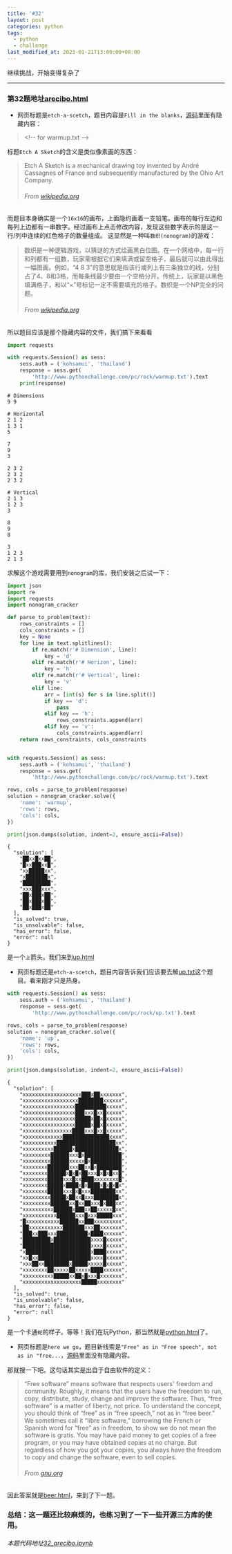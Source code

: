 ```yaml
---
title: '#32'
layout: post
categories: python
tags:
  - python
  - challenge
last_modified_at: 2023-01-21T13:00:00+08:00
---
```


继续挑战，开始变得复杂了

---
### 第32题地址[arecibo.html](http://www.pythonchallenge.com/pc/rock/arecibo.html)
* 网页标题是`etch-a-scetch`，题目内容是`Fill in the blanks`，[源码](view-source:http://www.pythonchallenge.com/pc/rock/arecibo.html)里面有隐藏内容：
> \<!-- for warmup.txt -->

标题`Etch A Sketch`的含义是类似像素画的东西：
> Etch A Sketch is a mechanical drawing toy invented by André Cassagnes of France and subsequently manufactured by the Ohio Art Company.
> ###### From [wikipedia.org](https://en.wikipedia.org/wiki/Etch_A_Sketch)

而题目本身确实是一个`16x16`的画布，上面隐约画着一支铅笔。画布的每行左边和每列上边都有一串数字。经过画布上点击修改内容，发现这些数字表示的是这一行/列中连续的红色格子的数量组成。
这显然是一种叫`数织(nonogram)`的游戏：
> 数织是一种逻辑游戏，以猜谜的方式绘画黑白位图。在一个网格中，每一行和列都有一组数，玩家需根据它们来填满或留空格子，最后就可以由此得出一幅图画。例如，“4 8 3”的意思就是指该行或列上有三条独立的线，分别占了4、8和3格，而每条线最少要由一个空格分开。传统上，玩家是以黑色填满格子，和以“×”号标记一定不需要填充的格子。数织是一个NP完全的问题。
> ###### From [wikipedia.org](https://zh.wikipedia.org/wiki/%E6%95%B8%E7%B9%94)

所以题目应该是那个隐藏内容的文件，我们搞下来看看


```python
import requests

with requests.Session() as sess:
    sess.auth = ('kohsamui', 'thailand')
    response = sess.get(
        'http://www.pythonchallenge.com/pc/rock/warmup.txt').text
    print(response)
```

    # Dimensions
    9 9
    
    # Horizontal
    2 1 2
    1 3 1
    5
    
    7
    9
    3
    
    2 3 2
    2 3 2
    2 3 2
    
    # Vertical
    2 1 3
    1 2 3
    3
    
    8
    9
    8
    
    3
    1 2 3
    2 1 3
    


求解这个游戏需要用到`nonogram`的库，我们安装之后试一下：


```python
import json
import re
import requests
import nonogram_cracker

def parse_to_problem(text):
    rows_constraints = []
    cols_constraints = []
    key = None
    for line in text.splitlines():
        if re.match(r'# Dimension', line):
            key = 'd'
        elif re.match(r'# Horizon', line):
            key = 'h'
        elif re.match(r'# Vertical', line):
            key = 'v'
        elif line:
            arr = [int(s) for s in line.split()]
            if key == 'd':
                pass
            elif key == 'h':
                rows_constraints.append(arr)
            elif key == 'v':
                cols_constraints.append(arr)
    return rows_constraints, cols_constraints


with requests.Session() as sess:
    sess.auth = ('kohsamui', 'thailand')
    response = sess.get(
        'http://www.pythonchallenge.com/pc/rock/warmup.txt').text

rows, cols = parse_to_problem(response)
solution = nonogram_cracker.solve({
    'name': 'warmup',
    'rows': rows,
    'cols': cols,
})

print(json.dumps(solution, indent=2, ensure_ascii=False))
```

    {
      "solution": [
        "██xx█xx██",
        "█xx███xx█",
        "xx█████xx",
        "x███████x",
        "█████████",
        "xxx███xxx",
        "██x███x██",
        "██x███x██",
        "██x███x██"
      ],
      "is_solved": true,
      "is_unsolvable": false,
      "has_error": false,
      "error": null
    }


是一个`上`箭头。我们来到[up.html](http://www.pythonchallenge.com/pc/rock/up.html)
* 网页标题还是`etch-a-scetch`，题目内容告诉我们应该要去解[up.txt](http://www.pythonchallenge.com/pc/rock/up.txt)这个题目。看来刚才只是热身。


```python
with requests.Session() as sess:
    sess.auth = ('kohsamui', 'thailand')
    response = sess.get(
        'http://www.pythonchallenge.com/pc/rock/up.txt').text

rows, cols = parse_to_problem(response)
solution = nonogram_cracker.solve({
    'name': 'up',
    'rows': rows,
    'cols': cols,
})

print(json.dumps(solution, indent=2, ensure_ascii=False))
```

    {
      "solution": [
        "xxxxxxxxxxxxxxxxxxx███x██xxxxxxx",
        "xxxxxxxxxxxxxxxxxx████████xxxxxx",
        "xxxxxxxxxxxxxxxxx██████████xxxxx",
        "xxxxxxxxxxxxxxxxx███xxx█xx█xxxxx",
        "xxxxxxxxxxxxxxxxx█████x██x█xxxxx",
        "xxxxxxxxxxxxxxxxx█████x██x█xxxxx",
        "xxxxxxxxxxxxxxxx████xxx█xx█xxxxx",
        "xxxxxxxxxxxxx███████████████xxxx",
        "xxxxxxxxxxx███████████████████xx",
        "xxxxxxxxxx██████x██████████████x",
        "xxxxxxxxx██████xxx█x████████████",
        "xxxxxxxxx██████xxxxx█x██████████",
        "xxxxxxxx███████xxx██xx█x████████",
        "xxxxxxxx██████x█x█x██xxx█x█x█xx█",
        "xxxxxxxx█████xxx█xx████xxxxxxxx█",
        "xxxxxxxx█████x████x█x████x█x█x█x",
        "xxxxxxxx█████xxx█x█xxx████████xx",
        "xxxxxxxxx█████x██xx█xxx████████x",
        "xxxxxxxxx██████xx█xx██xxx█x███xx",
        "xxxxxxxxxx██████x███xx██xxxxx█xx",
        "xxxxxxxxxxx██████xxx█xxx█████xxx",
        "█xxxxxxxxxxx██████xx███xxxxxxxxx",
        "██xxxxxxxxxxx███████xxx██xxxxxxx",
        "███xx███xxx██████████x████xxxxxx",
        "█████████x████████████xxxx█xxxxx",
        "██████████████████████xxxx█xxxxx",
        "x█████████████████████x████xxxxx",
        "xx█xx█████████████████xxxx█xxxxx",
        "xxx██xx████████x█████xxxxx█xxxxx",
        "xxxxxxxx██xxxxx██xxxxx████xxxxxx",
        "xxxxxxxxxx█████xx██x█xxx█xxxxxxx",
        "xxxxxxxxxxxxxxxxxxx█████xxxxxxxx"
      ],
      "is_solved": true,
      "is_unsolvable": false,
      "has_error": false,
      "error": null
    }


是一个卡通`蛇`的样子。等等！我们在玩Python，那当然就是[python.html](http://www.pythonchallenge.com/pc/rock/python.html)了。
* 网页标题是`here we go`，题目新线索是`"Free" as in "Free speech", not as in "free...`，[源码](view-source:http://www.pythonchallenge.com/pc/rock/python.html)里面没有隐藏内容。

那就搜一下吧。这句话其实是出自于自由软件的定义：
> “Free software” means software that respects users' freedom and community. Roughly, it means that the users have the freedom to run, copy, distribute, study, change and improve the software. Thus, “free software” is a matter of liberty, not price. To understand the concept, you should think of “free” as in “free speech,” not as in “free beer.” We sometimes call it “libre software,” borrowing the French or Spanish word for “free” as in freedom, to show we do not mean the software is gratis.
> You may have paid money to get copies of a free program, or you may have obtained copies at no charge. But regardless of how you got your copies, you always have the freedom to copy and change the software, even to sell copies.
> ###### From [gnu.org](https://www.gnu.org/philosophy/free-sw.html)

因此答案就是[beer.html](http://www.pythonchallenge.com/pc/rock/beer.html)，来到了下一题。

### 总结：这一题还比较麻烦的，也练习到了一下一些开源三方库的使用。
###### 本题代码地址[32_arecibo.ipynb](https://github.com/StevenPZChan/pythonchallenge/blob/notebook/nbfiles/32_arecibo.ipynb)
